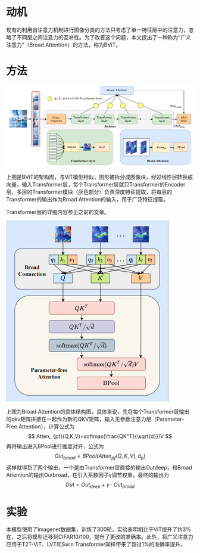 # 动机

现有的利用自注意力机制进行图像分类的方法只考虑了单一特征层中的注意力，忽略了不同层之间注意力的互补性。为了改善这个问题，本文提出了一种称为“广义注意力”（Broad Attention）的方法，称为BViT。

# 方法

![image-20241104195300978](./assets/image-20241104195300978.png)

上图是BViT的架构图，与ViT模型相似，图形被拆分成图像块，经过线性层转换成向量，输入Transformer层，每个Transformer层就只Transformer的Encoder层，多层的Transformer模块（灰色部分）负责深度特征提取，将每层的Transformer的输出作为Broad Attention的输入，用于广泛特征提取。

Transformer层的详细内容参见之前的文章。

![image-20241104202540342](./assets/image-20241104202540342.png)

上图为Broad Attention的具体结构图，具体来说，先将每个Transformer层输出的qkv矩阵拼接在一起作为新的QKV矩阵，输入无参数注意力层（Parameter-Free Attention），计算公式为
$$
Atten_ {pf}(Q,K,V)=softmax(\frac{QK^T}{\sqrt{d}})V
$$
再将输出进入BPool进行维度对齐，公式为
$$
Out_{broad}=BPool(Atten_{pf}(Q,K,V),{d_p})
$$
这样就得到了两个输出，一个是由Transformer层直接的输出Outdeep，和Broad Attention的输出Outbroad，在引入系数因子γ调节权重，最终的输出为
$$
Out=Out_{deep}+γ⋅Out_{broad}
$$

# 实验

本模型使用了Imagenet数据集，训练了300轮，实验表明相比于ViT提升了约3%在，之后将模型迁移到CIFAR10/100，提升了更改的准确率。此外，将广义注意力应用于T2T-ViT、LVT和Swin Transformer同样带来了超过1%的准确率提升。